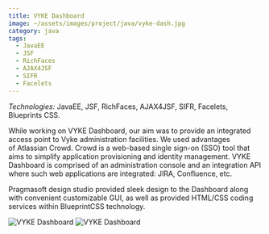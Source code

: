 ```yaml
---
title: VYKE Dashboard
image: ~/assets/images/project/java/vyke-dash.jpg
category: java
tags:
  - JavaEE
  - JSF
  - RichFaces
  - AJAX4JSF
  - SIFR
  - Facelets
---
```


*Technologies:* JavaEE, JSF, RichFaces, AJAX4JSF, SIFR, Facelets, Blueprints CSS.

While working on VYKE Dashboard, our aim was to provide an integrated access point to Vyke administration facilities. We used advantages of Atlassian Crowd. Crowd is a web-based single sign-on (SSO) tool that aims to simplify application provisioning and identity management. VYKE Dashboard is comprised of an administration console and an integration API where such web applications are integrated: JIRA, Confluence, etc.

Pragmasoft design studio provided sleek design to the Dashboard along with convenient customizable GUI, as well as provided HTML/CSS coding services within BlueprintCSS technology.

![VYKE Dashboard](~/assets/images/project/java/Adminka.jpg)
![VYKE Dashboard](~/assets/images/project/java/Adminka5.jpg)
